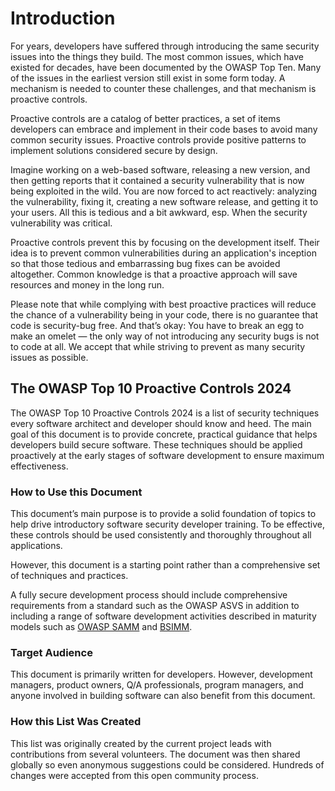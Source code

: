 # Introduction

For years, developers have suffered through introducing the same security issues into the things they build. The most common issues, which have existed for decades, have been documented by the OWASP Top Ten. Many of the issues in the earliest version still exist in some form today. A mechanism is needed to counter these challenges, and that mechanism is proactive controls.

Proactive controls are a catalog of better practices, a set of items developers can embrace and implement in their code bases to avoid many common security issues. Proactive controls provide positive patterns to implement solutions considered secure by design.

Imagine working on a web-based software, releasing a new version, and then getting reports that it contained a security vulnerability that is now being exploited in the wild. You are now forced to act reactively: analyzing the vulnerability, fixing it, creating a new software release, and getting it to your users. All this is tedious and a bit awkward, esp. When the security vulnerability was critical.

Proactive controls prevent this by focusing on the development itself. Their idea is to prevent common vulnerabilities during an application's inception so that those tedious and embarrassing bug fixes can be avoided altogether. Common knowledge is that a proactive approach will save resources and money in the long run.

Please note that while complying with best proactive practices will reduce the chance of a vulnerability being in your code, there is no guarantee that code is security-bug free. And that’s okay: You have to break an egg to make an omelet — the only way of not introducing any security bugs is not to code at all. We accept that while striving to prevent as many security issues as possible.

## The OWASP Top 10 Proactive Controls 2024

The OWASP Top 10 Proactive Controls 2024 is a list of security techniques every software architect and developer should know and heed. The main goal of this document is to provide concrete, practical guidance that helps developers build secure software. These techniques should be applied proactively at the early stages of software development to ensure maximum effectiveness.

### How to Use this Document

This document’s main purpose is to provide a solid foundation of topics to help drive introductory software security developer training. To be effective, these controls should be used consistently and thoroughly throughout all applications.

However, this document is a starting point rather than a comprehensive set of techniques and practices.

A fully secure development process should include comprehensive requirements from a standard such as the OWASP ASVS in addition to including a range of software development activities described in maturity models such as [OWASP SAMM](https://www.owasp.org/index.php/OWASP_SAMM_Project) and [BSIMM](https://www.bsimm.com/).

### Target Audience

This document is primarily written for developers. However, development managers, product owners, Q/A professionals, program managers, and anyone involved in building software can also benefit from this document. 

### How this List Was Created

This list was originally created by the current project leads with contributions from several volunteers. The document was then shared globally so even anonymous suggestions could be considered. Hundreds of changes were accepted from this open community process.
